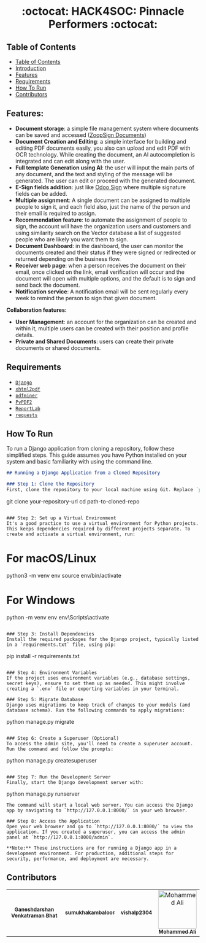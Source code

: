 <h1 align="center">:octocat: HACK4SOC: Pinnacle Performers :octocat:</h1>

## Table of Contents

- [Table of Contents](#table-of-contents)
- [Introduction](#introduction)
- [Features](#features)
- [Requirements](#requirements)
- [How To Run](#how-to-run)
- [Contributors](#contributors)


## Features:

- **Document storage**: a simple file management system where documents can be saved and accessed ([ZoopSign Documents](https://app.zoopsign.com/documents))
- **Document Creation and Editing**: a simple interface for building and editing PDF documents easily, you also can upload and edit PDF with OCR technology. While creating the document, an AI autocompletion is integrated and can edit along with the user.
- **Full template Generation using AI**: the user will input the main parts of any document, and the text and styling of the message will be generated. The user can edit or proceed with the generated document.
- **E-Sign fields addition**: just like [Odoo Sign](https://www.odoo.com/app/sign) where multiple signature fields can be added.
- **Multiple assignment**: A single document can be assigned to multiple people to sign it, and each field also, just the name of the person and their email is required to assign.
- **Recommendation feature**: to automate the assignment of people to sign, the account will have the organization users and customers and using similarity search on the Vector database a list of suggested people who are likely you want them to sign.
- **Document Dashboard**: in the dashboard, the user can monitor the documents created and their status if they were signed or redirected or returned depending on the business flow.
- **Receiver web page**: when a person receives the document on their email, once clicked on the link, email verification will occur and the document will open with multiple options, and the default is to sign and send back the document.
- **Notification service**: A notification email will be sent regularly every week to remind the person to sign that given document.

**Collaboration features:**

- **User Management**: an account for the organization can be created and within it, multiple users can be created with their position and profile details.
- **Private and Shared Documents**: users can create their private documents or shared documents.


## Requirements
- [`Django`](https://www.djangoproject.com/)
- [`xhtml2pdf`](https://pypi.org/project/xhtml2pdf/)
- [`pdfminer`](https://pdfminersix.readthedocs.io/en/latest/)
- [`PyPDF2`](https://pypi.org/project/PyPDF2/)
- [`ReportLab`](https://www.reportlab.com/opensource/)
- [`requests`](https://docs.python-requests.org/en/master/)

  

   
## How To Run

To run a Django application from cloning a repository, follow these simplified steps. This guide assumes you have Python installed on your system and basic familiarity with using the command line.

```markdown
## Running a Django Application from a Cloned Repository

### Step 1: Clone the Repository
First, clone the repository to your local machine using Git. Replace `your-repository-url` with the actual URL of the Django project repository.
```
git clone your-repository-url
cd path-to-cloned-repo
```

### Step 2: Set up a Virtual Environment
It's a good practice to use a virtual environment for Python projects. This keeps dependencies required by different projects separate. To create and activate a virtual environment, run:
```
# For macOS/Linux
python3 -m venv env
source env/bin/activate

# For Windows
python -m venv env
env\Scripts\activate
```

### Step 3: Install Dependencies
Install the required packages for the Django project, typically listed in a `requirements.txt` file, using pip:
```
pip install -r requirements.txt
```

### Step 4: Environment Variables
If the project uses environment variables (e.g., database settings, secret keys), ensure to set them up as needed. This might involve creating a `.env` file or exporting variables in your terminal.

### Step 5: Migrate Database
Django uses migrations to keep track of changes to your models (and database schema). Run the following commands to apply migrations:
```
python manage.py migrate
```

### Step 6: Create a Superuser (Optional)
To access the admin site, you'll need to create a superuser account. Run the command and follow the prompts:
```
python manage.py createsuperuser
```

### Step 7: Run the Development Server
Finally, start the Django development server with:
```
python manage.py runserver
```
The command will start a local web server. You can access the Django app by navigating to `http://127.0.0.1:8000/` in your web browser.

### Step 8: Access the Application
Open your web browser and go to `http://127.0.0.1:8000/` to view the application. If you created a superuser, you can access the admin panel at `http://127.0.0.1:8000/admin`.

**Note:** These instructions are for running a Django app in a development environment. For production, additional steps for security, performance, and deployment are necessary.
```


## Contributors
<center>
  <table>
    <tr>
      <td align="center">
        <a href="[https://github.com/raghav029](https://github.com/bhatganeshdarshan)">
          <sub><b>Ganeshdarshan Venkatraman Bhat</b></sub>
        </a>
      </td>
      <td align="center">
        <a href="https://github.com/sumukhakambaloor">
          <sub><b>sumukhakambaloor</b></sub>
        </a>
      </td>
      <td align="center">
        <a href="https://github.com/vishalp2304">
          <sub><b>vishalp2304</b></sub>
        </a>
      </td>
      <td align="center">
        <a href="[https://github.com/Sammy-100](https://github.com/Binbasri-in)">
          <img width="100" src="https://avatars.githubusercontent.com/u/87440507?u=3e8e326d18283e8f43a27a575153667094cd12ec&v=4" alt="Mohammed Ali"><br/>
          <sub><b>Mohammed Ali </b></sub>
        </a>
      </td>
    </tr>
  </table>
</center>

